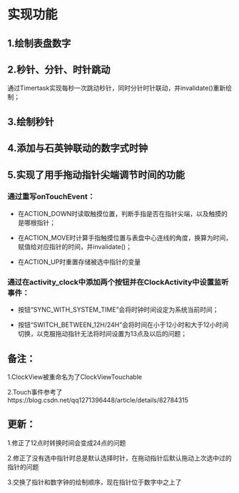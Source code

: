 # 实现功能

## 1.绘制表盘数字

## 2.秒针、分针、时针跳动

通过Timertask实现每秒一次跳动秒针，同时分针时针联动，并invalidate()重新绘制；

## 3.绘制秒针

## 4.添加与石英钟联动的数字式时钟

## 5.实现了用手拖动指针尖端调节时间的功能

### 通过重写onTouchEvent：

* 在ACTION_DOWN时读取触摸位置，判断手指是否在指针尖端，以及触摸的是哪根指针；

* 在ACTION_MOVE时计算手指触摸位置与表盘中心连线的角度，换算为时间，赋值给对应指针的时间，并invalidate()；

* 在ACTION_UP时重置存储被选中指针的变量

### 通过在activity_clock中添加两个按钮并在ClockActivity中设置监听事件：

* 按钮“SYNC_WITH_SYSTEM_TIME”会将时钟时间设定为系统当前时间；

* 按钮“SWITCH_BETWEEN_12H/24H”会将时间在小于12小时和大于12小时间切换，以克服拖动指针无法将时间设置为13点及以后的问题；


## 备注：

1.ClockView被重命名为了ClockViewTouchable

2.Touch事件参考了https://blog.csdn.net/qq1271396448/article/details/82784315


## 更新：

1.修正了12点时转换时间会变成24点的问题

2.修正了没有选中指针时总是默认选择时针，在拖动指针后默认拖动上次选中过的指针的问题

3.交换了指针和数字钟的绘制顺序，现在指针位于数字中之上了
